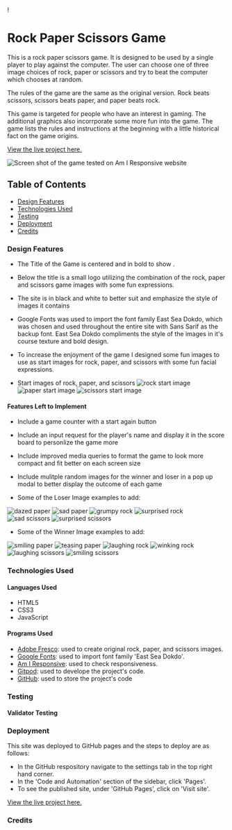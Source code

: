 !
# Rock Paper Scissors Game

This is a rock paper scissors game. It is designed to be used by a single player to play against the computer. The user can choose one of three image choices of rock, paper or scissors and try to beat the computer which chooses at random. 

The rules of the game are the same as the original version. Rock beats scissors, scissors beats paper, and paper beats rock.

This game is targeted for people who have an interest in gaming. The additional graphics also incorrporate some more fun into the game. The game lists the rules and instructions at the beginning with a little historical fact on the game origins.

[View the live project here.](https://rachank.github.io/rock-paper-scissors-2/)

![Screen shot of the game tested on Am I Responsive website](readme-images/am-i-responsive-image.png)

## Table of Contents

- [Design Features](###-Design-Features)
- [Technologies Used](###-Technologies-Used)
- [Testing](###-Testing)
- [Deployment](###-Deployment)
- [Credits](###-Credits)





### Design Features

- The Title of the Game is centered and in bold to show . 
- Below the title is a small logo utilizing the combination of the rock, paper and scissors game images with some fun expressions.
- The site is in black and white to better suit and emphasize the style of images it contains
- Google Fonts was used to import the font family East Sea Dokdo, which was chosen and used throughout the entire site with Sans Sarif as the backup font. East Sea Dokdo compliments the style of the images in it's course texture and bold design.
- To increase the enjoyment of the game I designed some fun images to use as start images for rock, paper, and scissors with some fun facial expressions.

- Start images of rock, paper, and scissors
![rock start image](assets/images/images-start/rock-start.jpg)
![paper start image](assets/images/images-start/paper-start.jpg)
![scissors start image](assets/images/images-start/scissors-start.jpg)


#### Features Left to Implement

- Include a game counter with a start again button
- Include an input request for the player's name and display it in the score board to personlize the game more
- Include improved media queries to format the game to look more compact and fit better on each screen size
- Include mulitple random images for the winner and loser in a pop up modal to better display the outcome of each game

- Some of the Loser Image examples to add:

![dazed paper](assets/images/images-lose/paper-lose-dazed.jpg)
![sad paper](assets/images/images-lose/paper-lose-sad.jpg)
![grumpy rock](assets/images/images-lose/rock-lose-grumpy.jpg)
![surprised rock](assets/images/images-lose/rock-lose-surprise.jpg)
![sad scissors](assets/images/images-lose/scissors-lose-sad.jpg)
![surprised scissors](assets/images/images-lose/scissors-lose-surprise.jpg)

- Some of the Winner Image examples to add:

![smiling paper](assets/images/images-win/paper-win-smile.jpg)
![teasing paper](assets/images/images-win/paper-win-tease.jpg)
![laughing rock](assets/images/images-win/rock-win-laugh.jpg)
![winking rock](assets/images/images-win/rock-win-wink.jpg)
![laughing scissors](assets/images/images-win/scissors-win-laugh.jpg)
![smiling scissors](assets/images/images-win/scissors-win-smile.jpg)


### Technologies Used

#### Languages Used

- HTML5
- CSS3
- JavaScript

#### Programs Used

- [Adobe Fresco](https://www.adobe.com/products/fresco.html): used to create original rock, paper, and scissors images.
- [Google Fonts](https://fonts.google.com/): used to import font family 'East Sea Dokdo'.
- [Am I Responsive](https://ui.dev/amiresponsive): used to check responsiveness.
- [Gitpod](https://www.gitpod.io/): used to develope the project's code.
- [GitHub](https://github.com/): used to store the project's code 

### Testing

#### Validator Testing






### Deployment

This site was deployed to GitHub pages and the steps to deploy are as follows:
- In the GitHub respository navigate to the settings tab in the top right hand corner.
- In the 'Code and Automation' section of the sidebar, click 'Pages'.
- To see the published site, under 'GitHub Pages', click on 'Visit site'.

[View the live project here.](https://rachank.github.io/rock-paper-scissors-2/)



### Credits